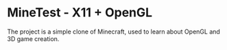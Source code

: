 # MineTest - X11 + OpenGL

The project is a simple clone of Minecraft, used to learn about OpenGL and 3D game creation.
